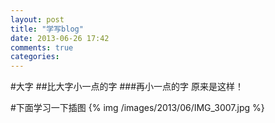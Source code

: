 ```yaml
---
layout: post
title: "学写blog"
date: 2013-06-26 17:42
comments: true
categories: 
---
```


#大字
##比大字小一点的字
###再小一点的字
原来是这样！

#下面学习一下插图
{% img /images/2013/06/IMG_3007.jpg %}